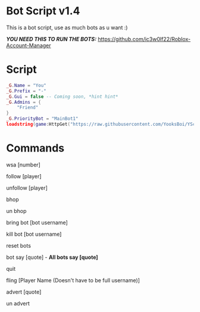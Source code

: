 # Bot Script v1.4

This is a bot script, use as much bots as u want :)

***YOU NEED THIS TO RUN THE BOTS:***
https://github.com/ic3w0lf22/Roblox-Account-Manager

# Script

```lua
_G.Name = "You"
_G.Prefix = "-"
_G.Gui = false -- Coming soon, *hint hint*
_G.Admins = {
    "Friend"
}
_G.PriorityBot = "MainBot1"
loadstring(game:HttpGet("https://raw.githubusercontent.com/YooksBoi/YScripts/main/Bot%20Script", true))()
```

# Commands

wsa [number]

follow [player]

unfollow [player]

bhop

un bhop

bring bot [bot username]

kill bot [bot username]

reset bots

bot say [quote] - **All bots say [quote]**

quit 

fling [Player Name (Doesn't have to be full username)]

advert [quote]

un advert


